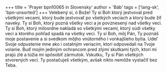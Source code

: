 +++
title = 'Prayer bpn10065 in Slovensky'
author = 'Báb'
tags = ['lang-sk', 'bpn-unsorted']
+++
Velebený si, ó Bože! Ty si Boh ktorý jestvoval pred všetkými vecami, ktorý bude jestvovať po všetkých veciach a ktorý bude žiť naveky. Ty si Boh, ktorý pozná všetky veci a je povznesený nad všetky veci. Ty si Boh, ktorý milosrdne nakladá so všetkými vecami, ktorý súdi všetky veci a ktorého pohľad spadá na všetky veci. Ty si Boh, môj Pán, Ty poznáš moje postavenie a si svedkom môjho vnútorného i vonkajšieho bytia.
Udeľ Svoje odpustenie mne ako i ostatným veriacim, ktorí odpovedali na Tvoje volanie. Buď mojím jediným ochrancom pred zlými skutkami tých, ktorí mi prajú zlé a túžia mi spôsobiť zármutok. Vskutku, Ty si Pán všetkých stvorených vecí. Ty postačuješ všetkým, avšak nikto nemôže vystačiť bez Teba.
